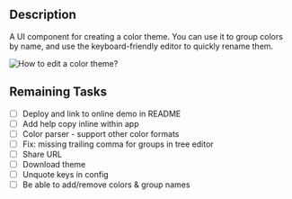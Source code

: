 ## Description

A UI component for creating a color theme. You can use it to group colors by name, and use the keyboard-friendly editor to quickly rename them.

![How to edit a color theme?](assets/howto-edit-color-theme.gif)

## Remaining Tasks

- [ ] Deploy and link to online demo in README
- [ ] Add help copy inline within app
- [ ] Color parser - support other color formats
- [ ] Fix: missing trailing comma for groups in tree editor
- [ ] Share URL
- [ ] Download theme
- [ ] Unquote keys in config
- [ ] Be able to add/remove colors & group names
